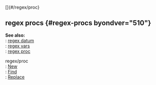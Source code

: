 []{#/regex/proc}    
## regex procs {#regex-procs byondver="510"}    
**See also:**    
:   [regex datum](/ref/regex.md)    
:   [regex vars](/ref/regex/var.md)    
:   [regex proc](/ref/proc/regex.md)    
<!-- -->    
regex/proc    
:   [New](/ref/proc/regex.md)    
:   [Find](/ref/regex/proc/Find.md)    
:   [Replace](/ref/regex/proc/Replace.md)  